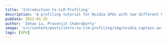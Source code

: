 ```yaml
---
title: 'Introduction to LLM Profiling'
description: 'A profiling tutorial for Nvidia GPUs with two different GPT-2 workflow'
pubDate: 2022-01-25
author: 'Zehao Lu, Prasenjit Chakraborty'
image: 'src/content/posts/intro-to-llm-profiling/img/nvidia_captain.avif'
tags: [GPU]
---
```

